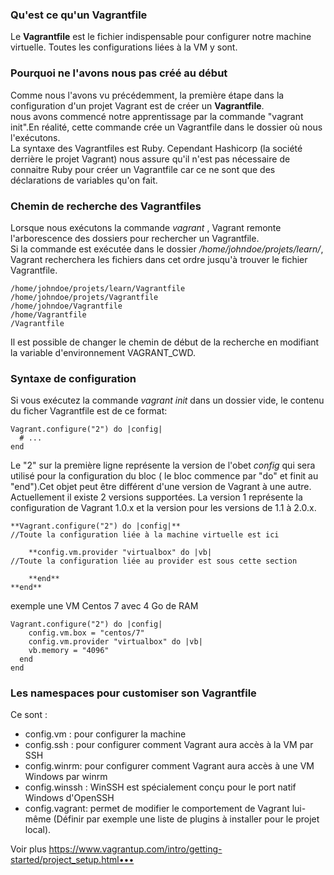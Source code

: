 ### Qu'est ce qu'un Vagrantfile ###

Le **Vagrantfile** est le fichier indispensable pour configurer notre machine virtuelle.
Toutes les configurations liées à la VM y sont.


### Pourquoi ne l'avons nous pas créé au début ####

Comme nous l'avons vu précédemment, la première étape dans la configuration d'un projet Vagrant est de créer un **Vagrantfile**.  
nous avons commencé notre apprentissage par la commande "vagrant init".En réalité, cette commande crée un Vagrantfile dans le dossier où nous l'exécutons.  
La syntaxe des Vagrantfiles est Ruby. Cependant Hashicorp (la société derrière le projet Vagrant) nous assure qu'il n'est pas nécessaire de connaitre Ruby pour créer un Vagrantfile car ce ne sont que des déclarations de variables qu'on fait.  

### Chemin de recherche des Vagrantfiles ###
Lorsque nous exécutons la commande *vagrant* , Vagrant remonte l'arborescence des dossiers pour rechercher un Vagrantfile.  
Si la commande est exécutée dans le dossier */home/johndoe/projets/learn/*, Vagrant recherchera les fichiers dans cet ordre jusqu'à trouver le fichier Vagrantfile.   

```
/home/johndoe/projets/learn/Vagrantfile
/home/johndoe/projets/Vagrantfile
/home/johndoe/Vagrantfile
/home/Vagrantfile
/Vagrantfile
```

Il est possible de changer le chemin de début de la recherche en modifiant la variable d'environnement VAGRANT_CWD.  

### Syntaxe de configuration ###
Si vous exécutez la commande *vagrant init* dans un dossier vide, le contenu du ficher Vagrantfile est de ce format:

```
Vagrant.configure("2") do |config|
  # ...
end
```   
Le "2" sur la première ligne représente la version de l'obet *config* qui sera utilisé pour la configuration du bloc ( le bloc commence par "do" et finit au "end").Cet objet peut être différent d'une version de Vagrant à une autre.   
Actuellement il existe 2 versions supportées. La version 1 représente la configuration de Vagrant 1.0.x et la version pour les versions de 1.1 à 2.0.x.

```
**Vagrant.configure("2") do |config|**   
//Toute la configuration liée à la machine virtuelle est ici

	**config.vm.provider "virtualbox" do |vb|
//Toute la configuration liée au provider est sous cette section

	**end**
**end**
```

exemple une VM Centos 7 avec 4 Go de RAM

```
Vagrant.configure("2") do |config|
	config.vm.box = "centos/7"
 	config.vm.provider "virtualbox" do |vb|
	vb.memory = "4096"
  end
end
```
### Les namespaces pour customiser son Vagrantfile ###
Ce sont :   
* config.vm : pour configurer la machine
* config.ssh : pour configurer comment Vagrant aura accès à la VM par SSH
* config.winrm: pour configurer comment Vagrant aura accès à une VM Windows par winrm
* config.winssh : WinSSH est spécialement conçu pour le port natif Windows d'OpenSSH  
* config.vagrant: permet de modifier le comportement de Vagrant lui-même (Définir par exemple une liste de plugins à installer pour le projet local).

Voir plus https://www.vagrantup.com/intro/getting-started/project_setup.html•••
